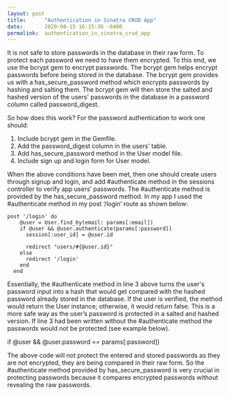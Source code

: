 ```yaml
---
layout: post
title:      "Authentication in Sinatra CRUD App"
date:       2020-08-15 16:15:36 -0400
permalink:  authentication_in_sinatra_crud_app
---
```



It is not safe to store passwords in the database in their raw form. To protect each password we need to have them encrypted. To this end, we use the bcrypt gem to encrypt passwords. The bcrypt gem helps encrypt passwords before being stored in the database. The bcrypt gem provides us with a has_secure_password method which encrypts passwords by hashing and salting them. The bcrypt gem will then store the salted and hashed version of the users' passwords in the database in a password column called password_digest. 

So how does this work? For the password authentication to work one should:

1. Include bcrypt gem in the Gemfile.
2. Add the password_digest column in the users’ table.
3. Add has_secure_password method in the User model file.
4. Include sign up and login form for User model.

When the above conditions have been met, then one should create users through signup and login, and add #authenticate method in the sessions controller to verify app users’ passwords. The #authenticate method is provided by the has_secure_password method. 
In my app I used the #authenticate method in my post ‘/login’ route as shown below:
```
post '/login' do
    @user = User.find_by(email: params[:email])
    if @user && @user.authenticate(params[:password])
      session[:user_id] = @user.id

      redirect "users/#{@user.id}"
    else
      redirect '/login'
    end
  end
```
Essentially, the #authenticate method in line 3 above turns the user's password input into a hash that would get compared with the hashed password already stored in the database. If the user is verified, the method would return the User instance; otherwise, it would return false. This is a more safe way as the user’s password is protected in a salted and hashed version. If line 3 had been written without the #authenticate method the passwords would not be protected (see example below).

if @user && @user.password == params[:password])

The above code will not protect the entered and stored passwords as they are not encrypted, they are being compared in their raw form. So the #authenticate method provided by has_secure_password is very crucial in protecting passwords because it compares encrypted passwords without revealing the raw passwords.
